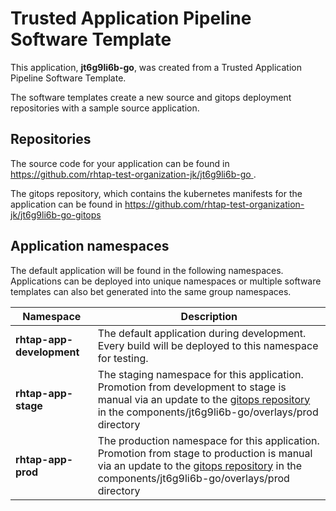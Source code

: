 # Trusted Application Pipeline Software Template

This application, **jt6g9li6b-go**, was created from a Trusted Application Pipeline Software Template.

The software templates create a new source and gitops deployment repositories with a sample source application. 

## Repositories

The source code for your application can be found in [https://github.com/rhtap-test-organization-jk/jt6g9li6b-go ](https://github.com/rhtap-test-organization-jk/jt6g9li6b-go ).
 
The gitops repository, which contains the kubernetes manifests for the application can be found in 
[https://github.com/rhtap-test-organization-jk/jt6g9li6b-go-gitops ](https://github.com/rhtap-test-organization-jk/jt6g9li6b-go-gitops ) 

## Application namespaces 

The default application will be found in the following namespaces. Applications can be deployed into unique namespaces or multiple software templates can also bet generated into the same group namespaces.  

|  Namespace   |  Description   |  
| -------- | -------- |   
| **rhtap-app-development** | The default application during development. Every build will be deployed to this namespace for testing. | 
| **rhtap-app-stage** | The staging namespace for this application. Promotion from development to stage is manual via an update to the [gitops repository](https://github.com/rhtap-test-organization-jk/jt6g9li6b-go-gitops ) in the components/jt6g9li6b-go/overlays/prod directory |  
| **rhtap-app-prod** | The production namespace for this application. Promotion from stage to production is manual via an update to the [gitops repository](https://github.com/rhtap-test-organization-jk/jt6g9li6b-go-gitops ) in the components/jt6g9li6b-go/overlays/prod directory | 